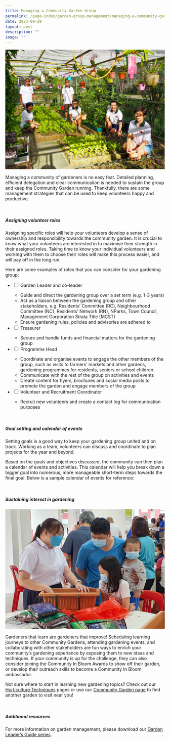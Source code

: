 ```yaml
---
title: Managing a Community Garden Group
permalink: /page-index/garden-group-management/managing-a-community-garden-group/
date: 2023-09-29
layout: post
description: ""
image: ""
---
```

<section>
	<img src="/images/Gardeners/Posing%20(10).jpg">
	<p>Managing a community of gardeners is no easy feat. Detailed planning, efficient delegation and clear communication is needed to sustain the group and keep the Community Garden running. Thankfully, there are some management strategies that can be used to keep volunteers happy and productive.</p>
	<br>
</section>

<section>
	<h5>Assigning volunteer roles</h5>
	<p>Assigning specific roles will help your volunteers develop a sense of ownership and responsibility towards the community garden. It is crucial to know what your volunteers are interested in to maximise their strength in their assigned roles. Taking time to know your individual volunteers and working with them to choose their roles will make this process easier, and will pay off in the long run.</p> 
	<p>Here are some examples of roles that you can consider for your gardening group:</p>
	<ul class="jekyllcodex_accordion">
		<li><input type="checkbox" id="accordion1">
		<label for="accordion1">Garden Leader and co-leader</label><div>
			<ul>
				<li>Guide and direct the gardening group over a set term (e.g. 1-3 years)</li>
				<li>Act as a liaison between the gardening group and other stakeholders, e.g. Residents’ Committee (RC), Neighbourhood Committee (NC), Residents’ Network (RN), NParks, Town Council, Management Corporation Strata Title (MCST)</li>
				<li>Ensure gardening rules, policies and advisories are adhered to</li>
			</ul>
		</div></li>
		<li><input type="checkbox" id="accordion2">
		<label for="accordion2">Treasurer</label><div>
			<ul>
				<li>Secure and handle funds and financial matters for the gardening group</li>
			</ul>
		</div></li>
		<li><input type="checkbox" id="accordion3">
		<label for="accordion3">Programme Head</label><div>
			<ul>
				<li>Coordinate and organise events to engage the other members of the group, such as visits to farmers’ markets and other gardens, gardening programmes for residents, seniors or school children</li>
				<li>Communicate with the rest of the group on activities and events</li>
				<li>Create content for flyers, brochures and social media posts to promote the garden and engage members of the group</li>
			</ul>
		</div></li>
		<li><input type="checkbox" id="accordion3">
		<label for="accordion3">Volunteer and Recruitment Coordinator</label><div>
			<ul>
				<li>Recruit new volunteers and create a contact log for communication purposes</li>
			</ul>
		</div></li>
	</ul>
	<br>
</section>

<section>
	<h5>Goal setting and calendar of events</h5>
	<p>Setting goals is a good way to keep your gardening group united and on track. Working as a team, volunteers can discuss and coordinate to plan projects for the year and beyond.</p>
	<p>Based on the goals and objectives discussed, the community can then plan a calendar of events and activities. This calendar will help you break down a bigger goal into numerous, more manageable short-term steps towards the final goal. Below is a sample calendar of events for reference:</p>
	<img src="">
	<br>
</section>

<section>
	<h5>Sustaining interest in gardening</h5>
	<img src="/images/Gardeners/Outreach%20(2).jpg">
	<p>Gardeners that learn are gardeners that improve! Scheduling learning journeys to other Community Gardens, attending gardening events, and collaborating with other stakeholders are fun ways to enrich your community’s gardening experience by exposing them to new ideas and techniques. If your community is up for the challenge, they can also consider joining the Community In Bloom Awards to show off their garden, or develop their outreach skills to become a Community In Bloom ambassador.</p>
<p>Not sure where to start in learning new gardening topics? Check out our <a href="/learn-more-about-gardening/horticulture-techniques/">Horticulture Techniques</a> pages or use our <a href="/get-involved/community-gardens">Community Garden page</a> to find another garden to visit near you!</p>
	<br>
</section>

<section>
	<h5>Additional resources</h5>
	<p>For more information on garden management, please download our <a href="https://www.nparks.gov.sg/-/media/nparks-real-content/gardening/community-gardens/start-a-community-garden/a-garden-leader's-guide-for-community-garden-projects/a-garden-leader's-guide-to-community-garden-projects-(public-housing-estates).pdf?la=en">Garden Leader’s Guide series</a>.</p>
	<br>
</section>